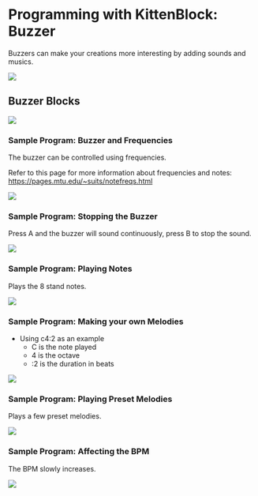 # Programming with KittenBlock: Buzzer

Buzzers can make your creations more interesting by adding sounds and musics.

![](../functional_module/PWmodules/images/kbbanner.png)

## Buzzer Blocks

![](./images/buzzer_en.png)

### Sample Program: Buzzer and Frequencies

The buzzer can be controlled using frequencies.

Refer to this page for more information about frequencies and notes: <https://pages.mtu.edu/~suits/notefreqs.html>

![](./images/buzzer_code1en.png)

### Sample Program: Stopping the Buzzer

Press A and the buzzer will sound continuously, press B to stop the sound.

![](./images/buzzer_code2en.png)

### Sample Program: Playing Notes

Plays the 8 stand notes.

![](./images/buzzer_code3en.png)

### Sample Program: Making your own Melodies

- Using c4:2 as an example
    - C is the note played
    - 4 is the octave
    - :2 is the duration in beats
    
![](./images/buzzer_code4en.png)

### Sample Program: Playing Preset Melodies

Plays a few preset melodies.

![](./images/buzzer_code5en.png)

### Sample Program: Affecting the BPM

The BPM slowly increases.

![](./images/buzzer_code6en.png)